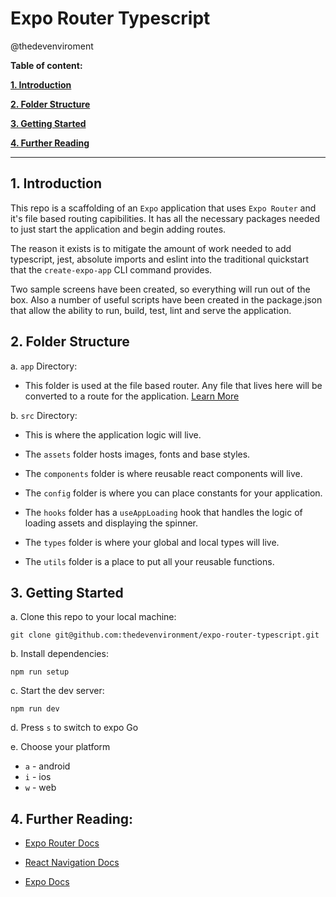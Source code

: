 # Expo Router Typescript

@thedevenviroment

**Table of content:**

[__1. Introduction__](#1-introduction)

[__2. Folder Structure__](#2-folder-structure)

[__3. Getting Started__](#3-getting-started)

[__4. Further Reading__](#4-further-reading)

---

<a name="#introduction"></a>
## 1. Introduction

This repo is a scaffolding of an `Expo` application that uses `Expo Router` and it's file based routing capibilities. It has all the necessary packages needed to just start the application and begin adding routes.  

The reason it exists is to mitigate the amount of work needed to add typescript, jest, absolute imports and eslint into the traditional quickstart that the `create-expo-app` CLI command provides. 

Two sample screens have been created, so everything will run out of the box. Also a number of useful scripts have been created in the package.json that allow the ability to run, build, test, lint and serve the application. 

<a name="#folder-structure"></a>
## 2. Folder Structure

a. `app` Directory:
- This folder is used at the file based router. Any file that lives here will be converted to a route for the application. [Learn More](https://expo.github.io/router/docs/)

b. `src` Directory:

- This is where the application logic will live. 

- The `assets` folder hosts images, fonts and base styles.

- The `components` folder is where reusable react components will live. 

- The `config` folder is where you can place constants for your application.

- The `hooks` folder has a `useAppLoading` hook that handles the logic of loading assets and displaying the spinner. 

- The `types` folder is where your global and local types will live.

- The `utils` folder is a place to put all your reusable functions.

<a name="#getting-started"></a>
## 3. Getting Started

a. Clone this repo to your local machine:
```
git clone git@github.com:thedevenvironment/expo-router-typescript.git
```

b. Install dependencies:
```
npm run setup
```

c. Start the dev server:
```
npm run dev
```

d. Press `s` to switch to expo Go

e. Choose your platform 
- `a` - android
- `i` - ios
- `w` - web

<a name="#further-reading"></a>
## 4. Further Reading:

- [Expo Router Docs](https://expo.github.io/router/docs/)

- [React Navigation Docs](https://reactnavigation.org/docs/getting-started)

- [Expo Docs](https://docs.expo.dev/tutorial/introduction/)
